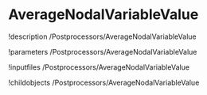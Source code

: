 <!-- MOOSE Documentation Stub: Remove this when content is added. -->

# AverageNodalVariableValue
!description /Postprocessors/AverageNodalVariableValue

!parameters /Postprocessors/AverageNodalVariableValue

!inputfiles /Postprocessors/AverageNodalVariableValue

!childobjects /Postprocessors/AverageNodalVariableValue
